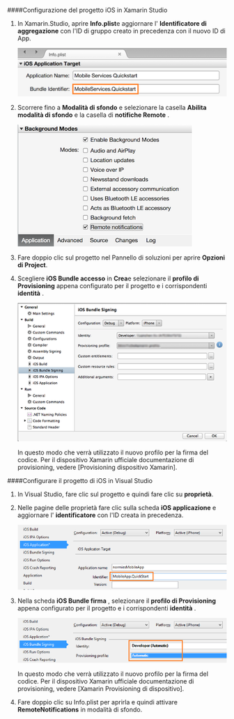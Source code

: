 ####<a name="configuring-the-ios-project-in-xamarin-studio"></a>Configurazione del progetto iOS in Xamarin Studio

1. In Xamarin.Studio, aprire **Info.plist**e aggiornare l' **Identificatore di aggregazione** con l'ID di gruppo creato in precedenza con il nuovo ID di App.

    ![](./media/app-service-mobile-xamarin-ios-configure-project/mobile-services-ios-push-21.png)

2. Scorrere fino a **Modalità di sfondo** e selezionare la casella **Abilita modalità di sfondo** e la casella di **notifiche Remote** . 

    ![](./media/app-service-mobile-xamarin-ios-configure-project/mobile-services-ios-push-22.png)

3. Fare doppio clic sul progetto nel Pannello di soluzioni per aprire **Opzioni di Project**.

4.  Scegliere **iOS Bundle accesso** in **Crea**e selezionare il **profilo di Provisioning** appena configurato per il progetto e i corrispondenti **identità** . 

    ![](./media/app-service-mobile-xamarin-ios-configure-project/mobile-services-ios-push-20.png)

    In questo modo che verrà utilizzato il nuovo profilo per la firma del codice. Per il dispositivo Xamarin ufficiale documentazione di provisioning, vedere [Provisioning dispositivo Xamarin].

####<a name="configuring-the-ios-project-in-visual-studio"></a>Configurare il progetto di iOS in Visual Studio

1. In Visual Studio, fare clic sul progetto e quindi fare clic su **proprietà**.

2. Nelle pagine delle proprietà fare clic sulla scheda **iOS applicazione** e aggiornare l' **identificatore** con l'ID creata in precedenza.

    ![](./media/app-service-mobile-xamarin-ios-configure-project/mobile-services-ios-push-23.png)

3. Nella scheda **iOS Bundle firma** , selezionare il **profilo di Provisioning** appena configurato per il progetto e i corrispondenti **identità** . 

    ![](./media/app-service-mobile-xamarin-ios-configure-project/mobile-services-ios-push-24.png)

    In questo modo che verrà utilizzato il nuovo profilo per la firma del codice. Per il dispositivo Xamarin ufficiale documentazione di provisioning, vedere [Xamarin Provisioning di dispositivo].

4. Fare doppio clic su Info.plist per aprirla e quindi attivare **RemoteNotifications** in modalità di sfondo. 



[Dispositivo Xamarin il Provisioning]: http://developer.xamarin.com/guides/ios/getting_started/installation/device_provisioning/